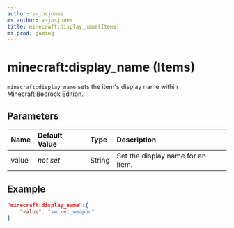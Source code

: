 ```yaml
---
author: v-josjones
ms.author: v-josjones
title: minecraft:display_name(Items)
ms.prod: gaming
---
```


# minecraft:display_name (Items)

`minecraft:display_name` sets the item's display name within Minecraft:Bedrock Edition.

## Parameters

|Name |Default Value  |Type  |Description  |
|:----------|:----------|:----------|:----------|
|value|*not set* |String | Set the display name for an item.|

## Example

```json
"minecraft:display_name":{
    "value": "secret_weapon"
}
```
